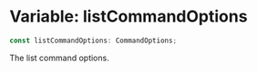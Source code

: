 # Variable: listCommandOptions

```ts
const listCommandOptions: CommandOptions;
```

The list command options.
